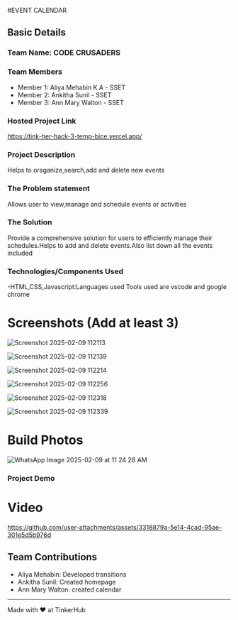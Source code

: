 #EVENT CALENDAR


## Basic Details
### Team Name: CODE CRUSADERS


### Team Members
- Member 1: Aliya Mehabin K.A - SSET
- Member 2: Ankitha Sunil - SSET 
- Member 3: Ann Mary Walton - SSET

### Hosted Project Link

https://tink-her-hack-3-temp-bice.vercel.app/


### Project Description
Helps to oraganize,search,add and delete new events

### The Problem statement
Allows user to view,manage and schedule events or activities

### The Solution
Provide a comprehensive solution for users to efficiently manage their schedules.Helps to add and delete events.Also list down all the events included

### Technologies/Components Used

-HTML,CSS,Javascript:Languages used
Tools used are vscode and google chrome




# Screenshots (Add at least 3)
![Screenshot 2025-02-09 112113](https://github.com/user-attachments/assets/66c8f8d9-1ba8-4179-827f-91ca56be26f8)







![Screenshot 2025-02-09 112139](https://github.com/user-attachments/assets/085629c0-6642-470a-bf84-631086580ff9)


![Screenshot 2025-02-09 112214](https://github.com/user-attachments/assets/2ec2f34a-ae7d-4500-b3a7-c4fab1e90a3e)



![Screenshot 2025-02-09 112256](https://github.com/user-attachments/assets/5d2d3b68-8e0d-497b-9749-02ce45d9525d)


![Screenshot 2025-02-09 112318](https://github.com/user-attachments/assets/fd381e8c-98ca-439e-91b3-dc824dcb6426)




![Screenshot 2025-02-09 112339](https://github.com/user-attachments/assets/0d86728f-e0dc-4f95-bc26-b367542b2c5a)

# Build Photos


![WhatsApp Image 2025-02-09 at 11 24 28 AM](https://github.com/user-attachments/assets/1c2f5fd5-7244-44e2-854a-7e5d6ad6b889)



### Project Demo
# Video


https://github.com/user-attachments/assets/3318879a-5e14-4cad-95ae-301e5d5b976d





## Team Contributions
- Aliya Mehabin: Developed transitions
- Ankitha Sunil: Created homepage
- Ann Mary Walton: created calendar

---
Made with ❤️ at TinkerHub
